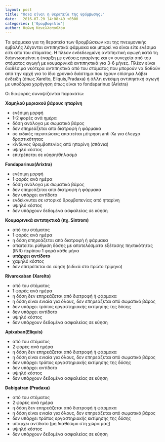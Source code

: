 ```yaml
---
layout: post
title: "Ποια είναι η θεραπεία της θρόμβωσης;"
date:   2016-07-20 14:08:49 +0300
categories: ['Θρομβοφιλία']
author: Θεώνη Κανελλοπούλου
---
```


Τα φάρμακα για τη θεραπεία των θρομβώσεων και της πνευμονικής εμβολής λέγονται αντιπηκτικά φάρμακα και μπορεί να είναι είτε ενέσιμα είτε από του στόματος. Η πλέον ενδεδειγμένη αντιπηκτική αγωγή κατά τη διάγνωσηείναι η έναρξη με ενέσεις ηπαρίνης και εν συνεχεία από του στόματος αγωγή με κουμαρινικά αντιπηκτικά για 3-6 μήνες. Πλέον είναι διαθέσιμα νεότερα αντιπηκτικά από του στόματος που μπορούν να δοθούν από την αρχή για το ίδιο χρονικό διάστημα που έχουν επίσημα λάβει ένδειξη (όπως Xarelto, Eliquis,Pradaxa) ή άλλη ενέσιμη αντιπηκτική αγωγή με υποδόρια χορήγηση όπως είναι το fondaparinux (Arixtra)
<!--break-->

Οι διαφορές συνοψίζονται παρακάτω:

**Χαμηλού μοριακού βάρους ηπαρίνη**

- ενέσιμη μορφή
- 1-2 φορές ανά ημέρα
- δόση ανάλογα με σωματικό βάρος
- δεν επηρεάζεται από διατροφή ή φάρμακα
- σε ειδικές περιπτώσεις απαιτείται μέτρηση anti-Xa για έλεγχο δραστικότητας
- κίνδυνος θρομβοπενίας από ηπαρίνη (σπάνια) 
- υψηλό κόστος
- επιτρέπεται σε κύηση/θηλασμό

**Fondaparinux(Arixtra)**

- ενέσιμη μορφή
- 1 φορές ανά ημέρα
- δόση ανάλογα με σωματικό βάρος
- δεν επηρεάζεται από διατροφή ή φάρμακα
- δεν υπάρχει αντίδοτο
- ενδείκνυται σε ιστορικό θρομβοπενίας από ηπαρίνη 
- υψηλό κόστος
- δεν υπάρχουν δεδομένα ασφαλείας σε κύηση

**Κουμαρινικά αντιπηκτικά (πχ. Sintrom)**

- από του στόματος
- 1 φορές ανά ημέρα
- η δόση επηρεάζεται από διατροφή ή φάρμακα
- απαιτείται ρύθμιση δόσης με αποτελέσματα εξέτασης πηκτικότητας (INR) περίπου 1 φορά κάθε μήνα
- **υπάρχει αντίδοτο** 
- χαμηλό κόστος
- δεν επιτρέπεται σε κύηση (ειδικά στο πρώτο τρίμηνο)

**Rivaroxaban (Xarelto)**

- από του στόματος
- 1 φορές ανά ημέρα
- η δόση δεν επηρεάζεται από διατροφή ή φάρμακα
- η δόση είναι ενιαία για όλους, δεν επηρεάζεται από σωματικό βάρος
- δεν υπάρχει τρόπος εργαστηριακής εκτίμησης της δόσης
- δεν υπάρχει αντίδοτο 
- υψηλό κόστος
- δεν υπάρχουν δεδομένα ασφαλείας σε κύηση 

**Apixaban(Eliquis)**

- από του στόματος
- 2 φορές ανά ημέρα
- η δόση δεν επηρεάζεται από διατροφή ή φάρμακα
- η δόση είναι ενιαία για όλους, δεν επηρεάζεται από σωματικό βάρος
- δεν υπάρχει τρόπος εργαστηριακής εκτίμησης της δόσης
- δεν υπάρχει αντίδοτο 
- υψηλό κόστος
- δεν υπάρχουν δεδομένα ασφαλείας σε κύηση 

**Dabigatran (Pradaxa)**

- από του στόματος
- 2 φορές ανά ημέρα
- η δόση δεν επηρεάζεται από διατροφή ή φάρμακα
- η δόση είναι ενιαία για όλους, δεν επηρεάζεται από σωματικό βάρος
- δεν υπάρχει τρόπος εργαστηριακής εκτίμησης της δόσης
- υπάρχει αντίδοτο (μη διαθέσιμο στη χώρα μας) 
- υψηλό κόστος
- δεν υπάρχουν δεδομένα ασφαλείας σε κύηση 
